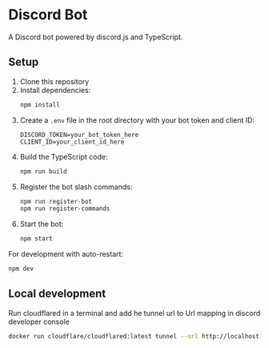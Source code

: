 # Discord Bot

A Discord bot powered by discord.js and TypeScript.

## Setup

1. Clone this repository
2. Install dependencies:
   ```bash
   npm install
   ```
3. Create a `.env` file in the root directory with your bot token and client ID:
   ```
   DISCORD_TOKEN=your_bot_token_here
   CLIENT_ID=your_client_id_here
   ```
4. Build the TypeScript code:
   ```bash
   npm run build
   ```
5. Register the bot slash commands:
   ```bash
   npm run register-bot
   npm run register-commands
   ```
6. Start the bot:
   ```bash
   npm start
   ```

For development with auto-restart:

```bash
npm dev
```

## Local development

Run cloudflared in a terminal and add he tunnel url to Url mapping in discord developer console

```bash
docker run cloudflare/cloudflared:latest tunnel --url http://localhost:3000
```
